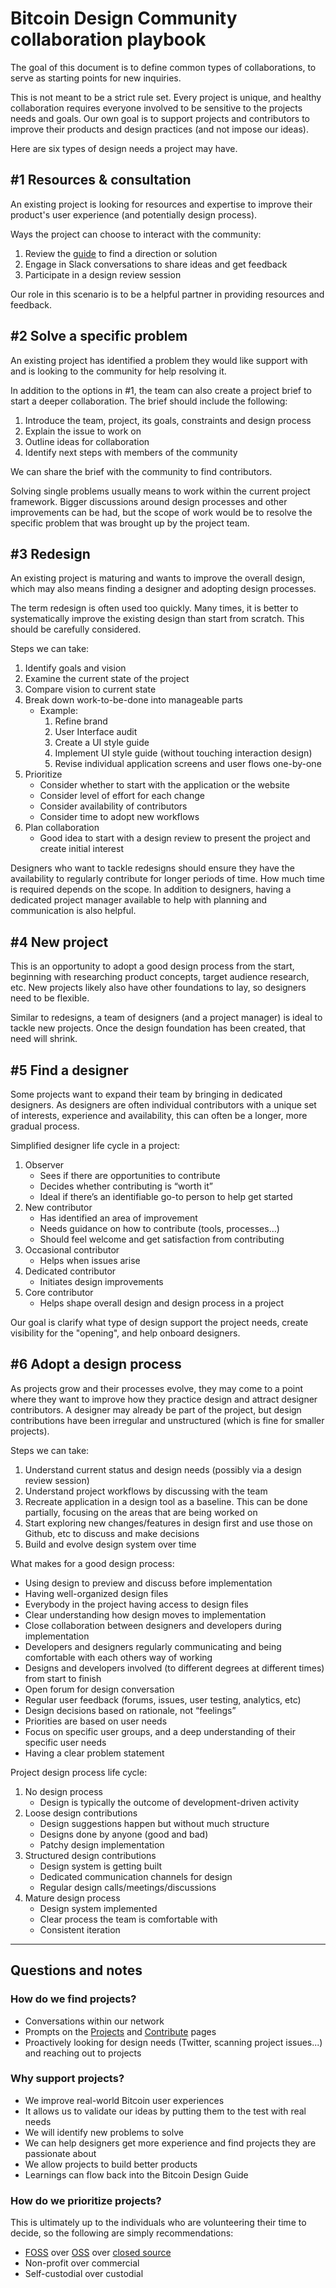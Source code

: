 # Bitcoin Design Community collaboration playbook

The goal of this document is to define common types of collaborations, to serve as starting points for new inquiries.

This is not meant to be a strict rule set. Every project is unique, and healthy collaboration requires everyone involved to be sensitive to the projects needs and goals. Our own goal is to support projects and contributors to improve their products and design practices (and not impose our ideas). 

Here are six types of design needs a project may have.

## #1 Resources & consultation

An existing project is looking for resources and expertise to improve their product's user experience (and potentially design process).

Ways the project can choose to interact with the community:

1. Review the [guide](https://bitcoin.design/guide/) to find a direction or solution
1. Engage in Slack conversations to share ideas and get feedback
1. Participate in a design review session

Our role in this scenario is to be a helpful partner in providing resources and feedback.

## #2 Solve a specific problem

An existing project has identified a problem they would like support with and is looking to the community for help resolving it.

In addition to the options in #1, the team can also create a project brief to start a deeper collaboration. The brief should include the following:

1. Introduce the team, project, its goals, constraints and design process
1. Explain the issue to work on
1. Outline ideas for collaboration
1. Identify next steps with members of the community

We can share the brief with the community to find contributors.

Solving single problems usually means to work within the current project framework. Bigger discussions around design processes and other improvements can be had, but the scope of work would be to resolve the specific problem that was brought up by the project team.

## #3 Redesign

An existing project is maturing and wants to improve the overall design, which may also means finding a designer and adopting design processes.

The term redesign is often used too quickly. Many times, it is better to systematically improve the existing design than start from scratch. This should be carefully considered.

Steps we can take:

1. Identify goals and vision
1. Examine the current state of the project
1. Compare vision to current state
1. Break down work-to-be-done into manageable parts
	- Example:
		1. Refine brand
		1. User Interface audit
		1. Create a UI style guide
		1. Implement UI style guide (without touching interaction design)
		1. Revise individual application screens and user flows one-by-one
1. Prioritize
	- Consider whether to start with the application or the website
	- Consider level of effort for each change
	- Consider availability of contributors
	- Consider time to adopt new workflows
1. Plan collaboration
	- Good idea to start with a design review to present the project and create initial interest

Designers who want to tackle redesigns should ensure they have the availability to regularly contribute for longer periods of time. How much time is required depends on the scope. In addition to designers, having a dedicated project manager available to help with planning and communication is also helpful.

## #4 New project

This is an opportunity to adopt a good design process from the start, beginning with researching product concepts, target audience research, etc. New projects likely also have other foundations to lay, so designers need to be flexible.

Similar to redesigns, a team of designers (and a project manager) is ideal to tackle new projects. Once the design foundation has been created, that need will shrink.

## #5 Find a designer

Some projects want to expand their team by bringing in dedicated designers. As designers are often individual contributors with a unique set of interests, experience and availability, this can often be a longer, more gradual process.

Simplified designer life cycle in a project:

1. Observer
	- Sees if there are opportunities to contribute
	- Decides whether contributing is “worth it”
	- Ideal if there’s an identifiable go-to person to help get started
1. New contributor
	- Has identified an area of improvement
	- Needs guidance on how to contribute (tools, processes...)
	- Should feel welcome and get satisfaction from contributing
1. Occasional contributor
	- Helps when issues arise
1. Dedicated contributor
	- Initiates design improvements
1. Core contributor
	- Helps shape overall design and design process in a project

Our goal is clarify what type of design support the project needs, create visibility for the "opening", and help onboard designers.

## #6 Adopt a design process

As projects grow and their processes evolve, they may come to a point where they want to improve how they practice design and attract designer contributors. A designer may already be part of the project, but design contributions have been irregular and unstructured (which is fine for smaller projects).

Steps we can take:

1. Understand current status and design needs (possibly via a design review session)
1. Understand project workflows by discussing with the team
1. Recreate application in a design tool as a baseline. This can be done partially, focusing on the areas that are being worked on
1. Start exploring new changes/features in design first and use those on Github, etc to discuss and make decisions
1. Build and evolve design system over time

What makes for a good design process:

- Using design to preview and discuss before implementation
- Having well-organized design files
- Everybody in the project having access to design files
- Clear understanding how design moves to implementation
- Close collaboration between designers and developers during implementation
- Developers and designers regularly communicating and being comfortable with each others way of working
- Designs and developers involved (to different degrees at different times) from start to finish
- Open forum for design conversation
- Regular user feedback (forums, issues, user testing, analytics, etc)
- Design decisions based on rationale, not “feelings”
- Priorities are based on user needs
- Focus on specific user groups, and a deep understanding of their specific user needs
- Having a clear problem statement

Project design process life cycle:

1. No design process
	- Design is typically the outcome of development-driven activity
1. Loose design contributions
	- Design suggestions happen but without much structure
	- Designs done by anyone (good and bad)
	- Patchy design implementation
1. Structured design contributions
	- Design system is getting built
	- Dedicated communication channels for design
	- Regular design calls/meetings/discussions 
1. Mature design process
	- Design system implemented
	- Clear process the team is comfortable with
	- Consistent iteration

---

## Questions and notes

### How do we find projects?

- Conversations within our network
- Prompts on the [Projects](https://bitcoin.design/projects/) and [Contribute](https://bitcoin.design/contribute/) pages
- Proactively looking for design needs (Twitter, scanning project issues...) and reaching out to projects

### Why support projects?

- We improve real-world Bitcoin user experiences
- It allows us to validate our ideas by putting them to the test with real needs
- We will identify new problems to solve
- We can help designers get more experience and find projects they are passionate about
- We allow projects to build better products
- Learnings can flow back into the Bitcoin Design Guide

### How do we prioritize projects?

This is ultimately up to the individuals who are volunteering their time to decide, so the following are simply recommendations:

- [FOSS](https://en.wikipedia.org/wiki/Free_and_open-source_software) over [OSS](https://en.wikipedia.org/wiki/Open-source_software) over [closed source](https://en.wikipedia.org/wiki/Proprietary_software)
- Non-profit over commercial
- Self-custodial over custodial

